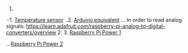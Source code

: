 1. 
⋅⋅1. [Temperature sensor](http://www.facstaff.bucknell.edu/mastascu/elessonshtml/sensors/templm35.html)
..2. [Arduino equivalent](http://www.instructables.com/id/ARDUINO-TEMPERATURE-SENSOR-LM35/)
... In order to read analog signals: https://learn.adafruit.com/raspberry-pi-analog-to-digital-converters/overview
2. 
3. [Raspberry Pi Power 1](http://raspberrypi.stackexchange.com/questions/8665/homebrew-power-supply-for-raspberry-pi)

.. [Raspberry Pi Power 2](http://electronics.stackexchange.com/questions/106326/powering-a-raspberry-pi-from-12-v-dc)
